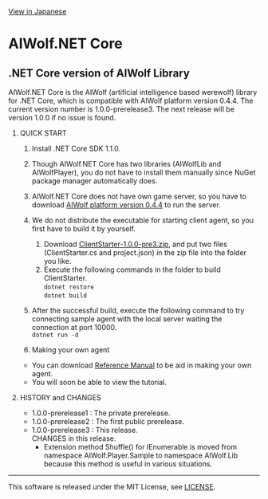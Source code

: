 [View in Japanese](https://github.com/AIWolfSharp/AIWolfCore/blob/master/index.md)
# AIWolf.NET Core
## .NET Core version of AIWolf Library

AIWolf.NET Core is the AIWolf (artificial intelligence based werewolf) library for .NET Core,
which is compatible with AIWolf platform version 0.4.4.
The current version number is 1.0.0-prerelease3.
The next release will be version 1.0.0 if no issue is found.

1. QUICK START

    1. Install .NET Core SDK 1.1.0.
    2. Though AIWolf.NET Core has two libraries (AIWolfLib and AIWolfPlayer),
you do not have to install them manually since NuGet package manager automatically does.
    3. AIWolf.NET Core does not have own game server, so you have to download
[AIWolf platform version 0.4.4](http://aiwolf.org/server/)
to run the server.
    4. We do not distribute the executable for starting client agent,
so you first have to build it by yourself.
       1. Download [ClientStarter-1.0.0-pre3.zip](https://github.com/AIWolfSharp/AIWolfCore/releases/download/v1.0.0-pre3/ClientStarter-1.0.0-pre3.zip),
and put two files (ClientStarter.cs and project.json) in the zip file
into the folder you like.
       2. Execute the following commands in the folder to build ClientStarter.  
`dotnet restore`  
`dotnet build`
    5. After the successful build, execute the following command
to try connecting sample agent with the local server waiting the connection at port 10000.  
`dotnet run -d`

    6. Making your own agent

      * You can download [Reference Manual](https://github.com/AIWolfSharp/AIWolfCore/releases/download/v1.0.0-pre3/AIWolf_NET_ReferenceManual.zip) to be aid in making your own agent.
      * You will soon be able to view the tutorial.

1. HISTORY and CHANGES

    * 1.0.0-prerelease1 : The private prerelease.  
    * 1.0.0-prerelease2 : The first public prerelease.
    * 1.0.0-prerelease3 : This release.  
CHANGES in this release.
      * Extension method Shuffle() for IEnumerable is moved from namespace AIWolf.Player.Sample
to namespace AIWolf.Lib because this method is useful in various situations.

---
This software is released under the MIT License, see [LICENSE](https://github.com/AIWolfSharp/AIWolf_NET/blob/master/LICENSE).
